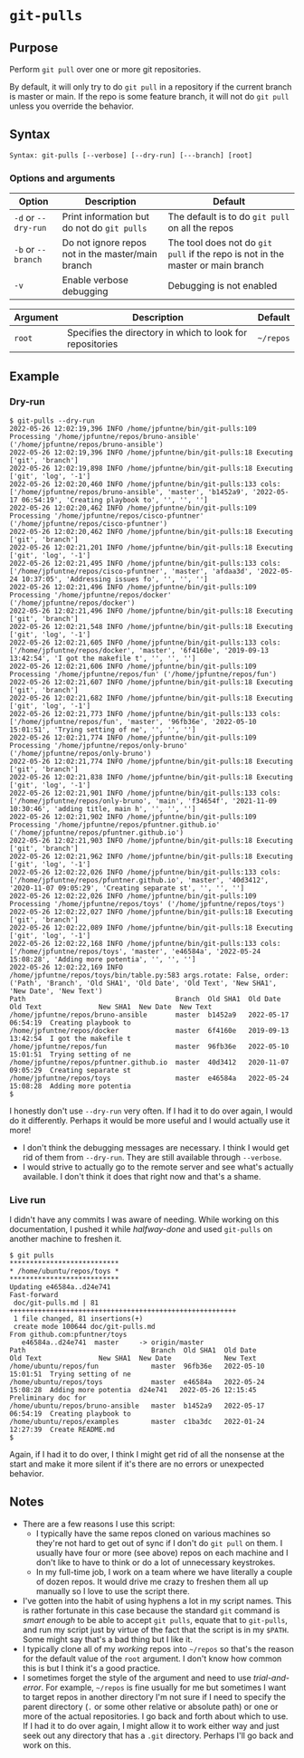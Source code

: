 # `git-pulls`

## Purpose
Perform `git pull` over one or more git repositories.

By default, it will only try to do `git pull` in a repository if the current branch is master or main.  If the repo is some feature branch, it will not do `git pull` unless you override the behavior.

## Syntax
```
Syntax: git-pulls [--verbose] [--dry-run] [---branch] [root]
```

### Options and arguments
| Option | Description | Default |
| ------ | ----------- | ------- |
|  `-d` or `--dry-run`  | Print information but do not do `git pulls` | The default is to do `git pull` on all the repos |
|  `-b` or `--branch`  | Do not ignore repos not in the master/main branch | The tool does not do `git pull` if the repo is not in the master or main branch |
|  `-v`  | Enable verbose debugging | Debugging is not enabled |

| Argument | Description | Default |
| -------- | ----------- | ------- |
| `root` | Specifies the directory in which to look for repositories | `~/repos` |

## Example

### Dry-run
```
$ git-pulls --dry-run
2022-05-26 12:02:19,396 INFO /home/jpfuntne/bin/git-pulls:109 Processing '/home/jpfuntne/repos/bruno-ansible' ('/home/jpfuntne/repos/bruno-ansible')
2022-05-26 12:02:19,396 INFO /home/jpfuntne/bin/git-pulls:18 Executing ['git', 'branch']
2022-05-26 12:02:19,898 INFO /home/jpfuntne/bin/git-pulls:18 Executing ['git', 'log', '-1']
2022-05-26 12:02:20,460 INFO /home/jpfuntne/bin/git-pulls:133 cols: ['/home/jpfuntne/repos/bruno-ansible', 'master', 'b1452a9', '2022-05-17 06:54:19', 'Creating playbook to', '', '', '']
2022-05-26 12:02:20,462 INFO /home/jpfuntne/bin/git-pulls:109 Processing '/home/jpfuntne/repos/cisco-pfuntner' ('/home/jpfuntne/repos/cisco-pfuntner')
2022-05-26 12:02:20,462 INFO /home/jpfuntne/bin/git-pulls:18 Executing ['git', 'branch']
2022-05-26 12:02:21,201 INFO /home/jpfuntne/bin/git-pulls:18 Executing ['git', 'log', '-1']
2022-05-26 12:02:21,495 INFO /home/jpfuntne/bin/git-pulls:133 cols: ['/home/jpfuntne/repos/cisco-pfuntner', 'master', 'afdaa3d', '2022-05-24 10:37:05', 'Addressing issues fo', '', '', '']
2022-05-26 12:02:21,496 INFO /home/jpfuntne/bin/git-pulls:109 Processing '/home/jpfuntne/repos/docker' ('/home/jpfuntne/repos/docker')
2022-05-26 12:02:21,496 INFO /home/jpfuntne/bin/git-pulls:18 Executing ['git', 'branch']
2022-05-26 12:02:21,548 INFO /home/jpfuntne/bin/git-pulls:18 Executing ['git', 'log', '-1']
2022-05-26 12:02:21,605 INFO /home/jpfuntne/bin/git-pulls:133 cols: ['/home/jpfuntne/repos/docker', 'master', '6f4160e', '2019-09-13 13:42:54', 'I got the makefile t', '', '', '']
2022-05-26 12:02:21,606 INFO /home/jpfuntne/bin/git-pulls:109 Processing '/home/jpfuntne/repos/fun' ('/home/jpfuntne/repos/fun')
2022-05-26 12:02:21,607 INFO /home/jpfuntne/bin/git-pulls:18 Executing ['git', 'branch']
2022-05-26 12:02:21,682 INFO /home/jpfuntne/bin/git-pulls:18 Executing ['git', 'log', '-1']
2022-05-26 12:02:21,773 INFO /home/jpfuntne/bin/git-pulls:133 cols: ['/home/jpfuntne/repos/fun', 'master', '96fb36e', '2022-05-10 15:01:51', 'Trying setting of ne', '', '', '']
2022-05-26 12:02:21,774 INFO /home/jpfuntne/bin/git-pulls:109 Processing '/home/jpfuntne/repos/only-bruno' ('/home/jpfuntne/repos/only-bruno')
2022-05-26 12:02:21,774 INFO /home/jpfuntne/bin/git-pulls:18 Executing ['git', 'branch']
2022-05-26 12:02:21,838 INFO /home/jpfuntne/bin/git-pulls:18 Executing ['git', 'log', '-1']
2022-05-26 12:02:21,901 INFO /home/jpfuntne/bin/git-pulls:133 cols: ['/home/jpfuntne/repos/only-bruno', 'main', 'f34654f', '2021-11-09 10:30:46', 'adding title, main h', '', '', '']
2022-05-26 12:02:21,902 INFO /home/jpfuntne/bin/git-pulls:109 Processing '/home/jpfuntne/repos/pfuntner.github.io' ('/home/jpfuntne/repos/pfuntner.github.io')
2022-05-26 12:02:21,903 INFO /home/jpfuntne/bin/git-pulls:18 Executing ['git', 'branch']
2022-05-26 12:02:21,962 INFO /home/jpfuntne/bin/git-pulls:18 Executing ['git', 'log', '-1']
2022-05-26 12:02:22,026 INFO /home/jpfuntne/bin/git-pulls:133 cols: ['/home/jpfuntne/repos/pfuntner.github.io', 'master', '40d3412', '2020-11-07 09:05:29', 'Creating separate st', '', '', '']
2022-05-26 12:02:22,026 INFO /home/jpfuntne/bin/git-pulls:109 Processing '/home/jpfuntne/repos/toys' ('/home/jpfuntne/repos/toys')
2022-05-26 12:02:22,027 INFO /home/jpfuntne/bin/git-pulls:18 Executing ['git', 'branch']
2022-05-26 12:02:22,089 INFO /home/jpfuntne/bin/git-pulls:18 Executing ['git', 'log', '-1']
2022-05-26 12:02:22,168 INFO /home/jpfuntne/bin/git-pulls:133 cols: ['/home/jpfuntne/repos/toys', 'master', 'e46584a', '2022-05-24 15:08:28', 'Adding more potentia', '', '', '']
2022-05-26 12:02:22,169 INFO /home/jpfuntne/repos/toys/bin/table.py:583 args.rotate: False, order: ('Path', 'Branch', 'Old SHA1', 'Old Date', 'Old Text', 'New SHA1', 'New Date', 'New Text')
Path                                     Branch  Old SHA1  Old Date             Old Text              New SHA1  New Date  New Text
/home/jpfuntne/repos/bruno-ansible       master  b1452a9   2022-05-17 06:54:19  Creating playbook to
/home/jpfuntne/repos/docker              master  6f4160e   2019-09-13 13:42:54  I got the makefile t
/home/jpfuntne/repos/fun                 master  96fb36e   2022-05-10 15:01:51  Trying setting of ne
/home/jpfuntne/repos/pfuntner.github.io  master  40d3412   2020-11-07 09:05:29  Creating separate st
/home/jpfuntne/repos/toys                master  e46584a   2022-05-24 15:08:28  Adding more potentia
$
```
I honestly don't use `--dry-run` very often.  If I had it to do over again, I would do it differently.  Perhaps it would be more useful and I would actually use it more!
- I don't think the debugging messages are necessary.  I think I would get rid of them from `--dry-run`.  They are still available through `--verbose`.
- I would strive to actually go to the remote server and see what's actually available.  I don't think it does that right now and that's a shame.

### Live run
I didn't have any commits I was aware of needing.  While working on this documentation, I pushed it while _halfway-done_ and used `git-pulls` on another machine to freshen it.
```
$ git pulls
***************************
* /home/ubuntu/repos/toys *
***************************
Updating e46584a..d24e741
Fast-forward
 doc/git-pulls.md | 81 ++++++++++++++++++++++++++++++++++++++++++++++++++++++++
 1 file changed, 81 insertions(+)
 create mode 100644 doc/git-pulls.md
From github.com:pfuntner/toys
   e46584a..d24e741  master     -> origin/master
Path                               Branch  Old SHA1  Old Date             Old Text              New SHA1  New Date             New Text
/home/ubuntu/repos/fun             master  96fb36e   2022-05-10 15:01:51  Trying setting of ne
/home/ubuntu/repos/toys            master  e46584a   2022-05-24 15:08:28  Adding more potentia  d24e741   2022-05-26 12:15:45  Preliminary doc for
/home/ubuntu/repos/bruno-ansible   master  b1452a9   2022-05-17 06:54:19  Creating playbook to
/home/ubuntu/repos/examples        master  c1ba3dc   2022-01-24 12:27:39  Create README.md
$
```
Again, if I had it to do over, I think I might get rid of all the nonsense at the start and make it more silent if it's there are no errors or unexpected behavior.

## Notes

- There are a few reasons I use this script:
    - I typically have the same repos cloned on various machines so they're not hard to get out of sync if I don't do `git pull` on them.  I usually have four or more (see above) repos on each machine and I don't like to have to think or do a lot of unnecessary keystrokes.
    - In my full-time job, I work on a team where we have literally a couple of dozen repos.  It would drive me crazy to freshen them all up manually so I love to use the script there.
- I've gotten into the habit of using hyphens a lot in my script names.  This is rather fortunate in this case because the standard `git` command is _smart enough_ to be able to accept `git pulls`, equate that to `git-pulls`, and run my script just by virtue of the fact that the script is in my `$PATH`.  Some might say that's a bad thing but I like it.
- I typically clone all of my _working_ repos into `~/repos` so that's the reason for the default value of the `root` argument.  I don't know how common this is but I think it's a good practice.
- I sometimes forget the style of the argument and need to use _trial-and-error_.  For example, `~/repos` is fine usually for me but sometimes I want to target repos in another directory I'm not sure if I need to specify the parent directory (`.` or some other relative or absolute path) or one or more of the actual repositories.  I go back and forth about which to use.  If I had it to do over again, I might allow it to work either way and just seek out any directory that has a `.git` directory.  Perhaps I'll go back and work on this.
